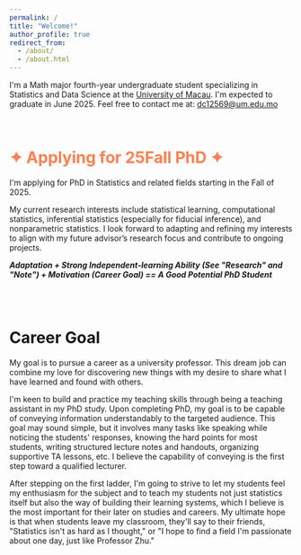 ```yaml
---
permalink: /
title: "Welcome!"
author_profile: true
redirect_from: 
  - /about/
  - /about.html
---
```


I'm a Math major fourth-year undergraduate student specializing in Statistics and Data Science at the [University of Macau](https://www.um.edu.mo/). I'm expected to graduate in June 2025. Feel free to contact me at: dc12569@um.edu.mo

<br>

<span style="color: #FF7F50;">&#10022; Applying for 25Fall PhD &#10022;</span>
======
I'm applying for PhD in Statistics and related fields starting in the Fall of 2025. <br>

My current research interests include statistical learning, computational statistics, inferential statistics (especially for fiducial inference), and nonparametric statistics. I look forward to adapting and refining my interests to align with my future advisor’s research focus and contribute to ongoing projects. <br>
                                                                  
***Adaptation + Strong Independent-learning Ability (See "Research" and "Note") + Motivation (Career Goal) ==  A Good Potential PhD Student***


<br><br>

Career Goal
======
My goal is to pursue a career as a university professor. This dream job can combine my love for discovering new things with my desire to share what I have learned and found with others. 

I'm keen to build and practice my teaching skills through being a teaching assistant in my PhD study. Upon completing PhD, my goal is to be capable of conveying information understandably to the targeted audience. This goal may sound simple, but it involves many tasks like speaking while noticing the students' responses, knowing the hard points for most students, writing structured lecture notes and handouts, organizing supportive TA lessons, etc. I believe the capability of conveying is the first step toward a qualified lecturer.

After stepping on the first ladder, I'm going to strive to let my students feel my enthusiasm for the subject and to teach my students not just statistics itself but also the way of building their learning systems, which I believe is the most important for their later on studies and careers. My ultimate hope is that when students leave my classroom, they'll say to their friends, "Statistics isn't as hard as I thought," or "I hope to find a field I'm passionate about one day, just like Professor Zhu."





